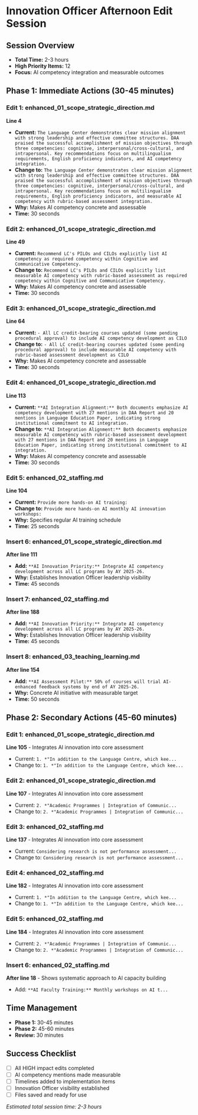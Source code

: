 # Innovation Officer Afternoon Edit Session

## Session Overview
- **Total Time:** 2-3 hours
- **High Priority Items:** 12
- **Focus:** AI competency integration and measurable outcomes

## Phase 1: Immediate Actions (30-45 minutes)

### Edit 1: enhanced_01_scope_strategic_direction.md
**Line 4**
- **Current:** `The Language Center demonstrates clear mission alignment with strong leadership and effective committee structures. DAA praised the successful accomplishment of mission objectives through three competencies: cognitive, interpersonal/cross-cultural, and intrapersonal. Key recommendations focus on multilingualism requirements, English proficiency indicators, and AI competency integration.`
- **Change to:** `The Language Center demonstrates clear mission alignment with strong leadership and effective committee structures. DAA praised the successful accomplishment of mission objectives through three competencies: cognitive, interpersonal/cross-cultural, and intrapersonal. Key recommendations focus on multilingualism requirements, English proficiency indicators, and measurable AI competency with rubric-based assessment integration.`
- **Why:** Makes AI competency concrete and assessable
- **Time:** 30 seconds

### Edit 2: enhanced_01_scope_strategic_direction.md
**Line 49**
- **Current:** `Recommend LC's PILOs and CILOs explicitly list AI competency as required competency within Cognitive and Communicative Competency.`
- **Change to:** `Recommend LC's PILOs and CILOs explicitly list measurable AI competency with rubric-based assessment as required competency within Cognitive and Communicative Competency.`
- **Why:** Makes AI competency concrete and assessable
- **Time:** 30 seconds

### Edit 3: enhanced_01_scope_strategic_direction.md
**Line 64**
- **Current:** `- All LC credit-bearing courses updated (some pending procedural approval) to include AI competency development as CILO`
- **Change to:** `- All LC credit-bearing courses updated (some pending procedural approval) to include measurable AI competency with rubric-based assessment development as CILO`
- **Why:** Makes AI competency concrete and assessable
- **Time:** 30 seconds

### Edit 4: enhanced_01_scope_strategic_direction.md
**Line 113**
- **Current:** `**AI Integration Alignment:** Both documents emphasize AI competency development with 27 mentions in DAA Report and 20 mentions in Language Education Paper, indicating strong institutional commitment to AI integration.`
- **Change to:** `**AI Integration Alignment:** Both documents emphasize measurable AI competency with rubric-based assessment development with 27 mentions in DAA Report and 20 mentions in Language Education Paper, indicating strong institutional commitment to AI integration.`
- **Why:** Makes AI competency concrete and assessable
- **Time:** 30 seconds

### Edit 5: enhanced_02_staffing.md
**Line 104**
- **Current:** `Provide more hands-on AI training:`
- **Change to:** `Provide more hands-on AI monthly AI innovation workshops:`
- **Why:** Specifies regular AI training schedule
- **Time:** 25 seconds

### Insert 6: enhanced_01_scope_strategic_direction.md  
**After line 111**
- **Add:** `**AI Innovation Priority:** Integrate AI competency development across all LC programs by AY 2025-26.`
- **Why:** Establishes Innovation Officer leadership visibility
- **Time:** 45 seconds

### Insert 7: enhanced_02_staffing.md  
**After line 188**
- **Add:** `**AI Innovation Priority:** Integrate AI competency development across all LC programs by AY 2025-26.`
- **Why:** Establishes Innovation Officer leadership visibility
- **Time:** 45 seconds

### Insert 8: enhanced_03_teaching_learning.md  
**After line 154**
- **Add:** `**AI Assessment Pilot:** 50% of courses will trial AI-enhanced feedback systems by end of AY 2025-26.`
- **Why:** Concrete AI initiative with measurable target
- **Time:** 50 seconds

## Phase 2: Secondary Actions (45-60 minutes)

### Edit 1: enhanced_01_scope_strategic_direction.md
**Line 105** - Integrates AI innovation into core assessment
- Current: `1. *"In addition to the Language Centre, which kee...`
- Change to: `1. *"In addition to the Language Centre, which kee...`

### Edit 2: enhanced_01_scope_strategic_direction.md
**Line 107** - Integrates AI innovation into core assessment
- Current: `2. *"Academic Programmes | Integration of Communic...`
- Change to: `2. *"Academic Programmes | Integration of Communic...`

### Edit 3: enhanced_02_staffing.md
**Line 137** - Integrates AI innovation into core assessment
- Current: `Considering research is not performance assessment...`
- Change to: `Considering research is not performance assessment...`

### Edit 4: enhanced_02_staffing.md
**Line 182** - Integrates AI innovation into core assessment
- Current: `1. *"In addition to the Language Centre, which kee...`
- Change to: `1. *"In addition to the Language Centre, which kee...`

### Edit 5: enhanced_02_staffing.md
**Line 184** - Integrates AI innovation into core assessment
- Current: `2. *"Academic Programmes | Integration of Communic...`
- Change to: `2. *"Academic Programmes | Integration of Communic...`

### Insert 6: enhanced_02_staffing.md
**After line 18** - Shows systematic approach to AI capacity building
- Add: `**AI Faculty Training:** Monthly workshops on AI t...`


## Time Management
- **Phase 1:** 30-45 minutes
- **Phase 2:** 45-60 minutes  
- **Review:** 30 minutes

## Success Checklist
- [ ] All HIGH impact edits completed
- [ ] AI competency mentions made measurable
- [ ] Timelines added to implementation items
- [ ] Innovation Officer visibility established
- [ ] Files saved and ready for use

*Estimated total session time: 2-3 hours*
